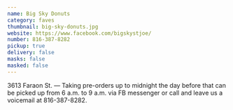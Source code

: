 ```yaml
---
name: Big Sky Donuts
category: faves
thumbnail: big-sky-donuts.jpg
website: https://www.facebook.com/bigskystjoe/
number: 816-387-8282
pickup: true
delivery: false
masks: false
masked: false
---
```


3613 Faraon St. — Taking pre-orders up to midnight the day before that can be picked up from 6 a.m. to 9 a.m. via FB messenger or call and leave us a voicemail at 816-387-8282.

